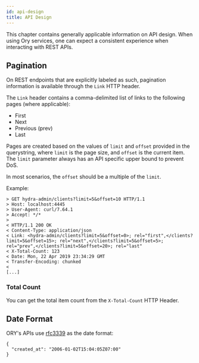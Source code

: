 ```yaml
---
id: api-design
title: API Design
---
```


This chapter contains generally applicable information on API design. When using
Ory services, one can expect a consistent experience when interacting with REST
APIs.

## Pagination

On REST endpoints that are explicitly labeled as such, pagination information is
available through the `Link` HTTP header.

The `Link` header contains a comma-delimited list of links to the following
pages (where applicable):

- First
- Next
- Previous (prev)
- Last

Pages are created based on the values of `limit` and `offset` provided in the
querystring, where `limit` is the page size, and `offset` is the current item.
The `limit` parameter always has an API specific upper bound to prevent DoS.

In most scenarios, the `offset` should be a multiple of the `limit`.

Example:

```
> GET hydra-admin/clients?limit=5&offset=10 HTTP/1.1
> Host: localhost:4445
> User-Agent: curl/7.64.1
> Accept: */*
>
< HTTP/1.1 200 OK
< Content-Type: application/json
< Link: <hydra-admin/clients?limit=5&offset=0>; rel="first",</clients?limit=5&offset=15>; rel="next",</clients?limit=5&offset=5>; rel="prev",</clients?limit=5&offset=20>; rel="last"
< X-Total-Count: 123
< Date: Mon, 22 Apr 2019 23:34:29 GMT
< Transfer-Encoding: chunked
<
[...]
```

### Total Count

You can get the total item count from the `X-Total-Count` HTTP Header.

## Date Format

ORY's APIs use [rfc3339](https://tools.ietf.org/html/rfc3339) as the date
format:

```
{
  "created_at": "2006-01-02T15:04:05Z07:00"
}
```

